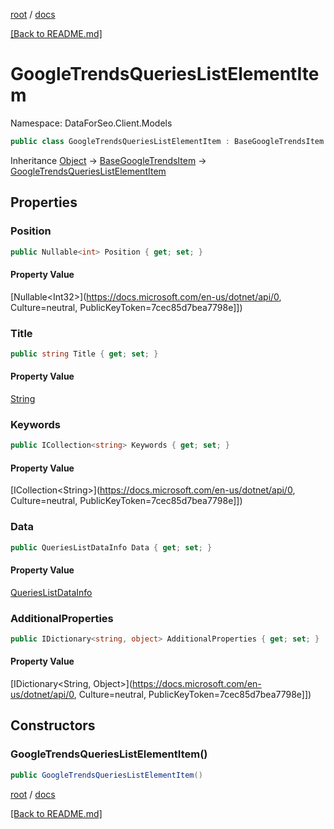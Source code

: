 [root](./../ "root") / [docs](./ "docs")

[[Back to README.md]](./../README.md "[Back to README.md]")

# GoogleTrendsQueriesListElementItem

Namespace: DataForSeo.Client.Models

```csharp
public class GoogleTrendsQueriesListElementItem : BaseGoogleTrendsItem
```

Inheritance [Object](https://docs.microsoft.com/en-us/dotnet/api/Object) → [BaseGoogleTrendsItem](./BaseGoogleTrendsItem.md) → [GoogleTrendsQueriesListElementItem](./GoogleTrendsQueriesListElementItem.md)

## Properties

### **Position**

```csharp
public Nullable<int> Position { get; set; }
```

#### Property Value

[Nullable&lt;Int32&gt;](https://docs.microsoft.com/en-us/dotnet/api/0, Culture=neutral, PublicKeyToken=7cec85d7bea7798e]])<br>

### **Title**

```csharp
public string Title { get; set; }
```

#### Property Value

[String](https://docs.microsoft.com/en-us/dotnet/api/String)<br>

### **Keywords**

```csharp
public ICollection<string> Keywords { get; set; }
```

#### Property Value

[ICollection&lt;String&gt;](https://docs.microsoft.com/en-us/dotnet/api/0, Culture=neutral, PublicKeyToken=7cec85d7bea7798e]])<br>

### **Data**

```csharp
public QueriesListDataInfo Data { get; set; }
```

#### Property Value

[QueriesListDataInfo](./QueriesListDataInfo.md)<br>

### **AdditionalProperties**

```csharp
public IDictionary<string, object> AdditionalProperties { get; set; }
```

#### Property Value

[IDictionary&lt;String, Object&gt;](https://docs.microsoft.com/en-us/dotnet/api/0, Culture=neutral, PublicKeyToken=7cec85d7bea7798e]])<br>

## Constructors

### **GoogleTrendsQueriesListElementItem()**

```csharp
public GoogleTrendsQueriesListElementItem()
```

[root](./../ "root") / [docs](./ "docs")

[[Back to README.md]](./../README.md "[Back to README.md]")